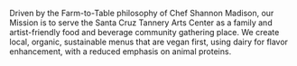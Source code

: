 Driven by the Farm-to-Table philosophy of Chef Shannon Madison, our Mission is to serve the Santa Cruz Tannery Arts Center as a family and artist-friendly food and beverage community gathering place. We create local, organic, sustainable menus that are vegan first, using dairy for flavor enhancement, with a reduced emphasis on animal proteins. 